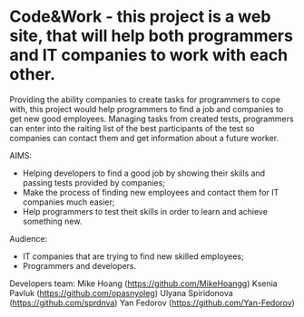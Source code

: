 # Code&Work - this project is a web site, that will help both programmers and IT companies to work with each other.
Providing the ability companies to create tasks for programmers to cope with, this project would help programmers to find a job and companies to get new good employees. Managing tasks from created tests, programmers can enter into the raiting list of the best participants of the test so companies can contact them and get information about a future worker.

AIMS:
- Helping developers to find a good job by showing their skills and passing tests provided by companies;
- Make the process of finding new employees and contact them for IT companies much easier;
- Help programmers to test theit skills in order to learn and achieve something new.

Audience:
- IT companies that are trying to find new skilled employees;
- Programmers and developers.

Developers team:
Mike Hoang (https://github.com/MikeHoangg)
Ksenia Pavluk (https://github.com/opasnyoleg)
Ulyana Spiridonova (https://github.com/sprdnva)
Yan Fedorov (https://github.com/Yan-Fedorov)
